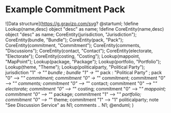 # Example Commitment Pack

![Data structure](https://g.gravizo.com/svg?
@startuml;
!define Lookup(name,desc) object "desc" as name;
!define CoreEntity(name,desc) object "desc" as name;
CoreEntity(jurisdiction, "Jurisdiction");
CoreEntity(bundle, "Bundle");
CoreEntity(pack, "Pack");
CoreEntity(commitment, "Commitment");
CoreEntity(comments, "Discussions");
CoreEntity(contact, "Contact");
CoreEntity(electorate, "Electorate");
CoreEntity(costing, "Costing");
Lookup(mappoint, "MapPoint");
Lookup(package, "Package");
Lookup(portfolio, "Portfolio");
Lookup(theme, "Theme");
Lookup(politicalparty, "Political Party");
jurisdiction "1" -> "*" bundle ;
bundle "1" -> "*" pack : "Political Party" ;
pack "0" --> "*" commitment;
commitment "0" -> "*" commitment;
commitment "0" --> "*" comments;
commitment "0" --> "*" contact;
commitment "0" --> "*" electorate;
commitment "0" --> "*" costing;
commitment "0" --> "*" mappoint;
commitment "0" --> "*" package;
commitment "1" --> "*" portfolio;
commitment "0" --> "*" theme;
commitment "1" --> "1" politicalparty;
note "See Discussion Service" as N1;
comments .. N1;
@enduml;
)

